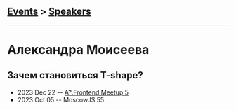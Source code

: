 ## [Events](../README.md) > [Speakers](../speakers.md)
---

# Александра Моисеева

## Зачем становиться T-shape?
- 2023 Dec 22 -- [A?.Frontend Meetup 5](https://youtu.be/cllG77BZqH4)    
- 2023 Oct 05 -- MoscowJS 55    
